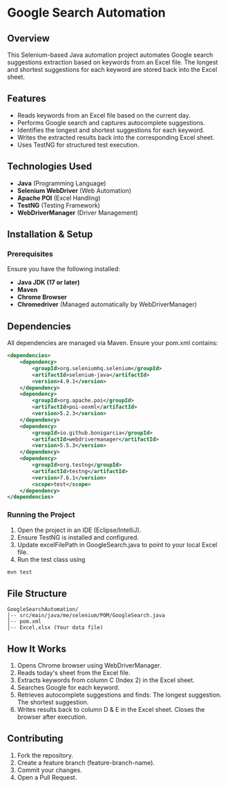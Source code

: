# Google Search Automation

## Overview
This Selenium-based Java automation project automates Google search suggestions extraction based on keywords from an Excel file. The longest and shortest suggestions for each keyword are stored back into the Excel sheet.

## Features
- Reads keywords from an Excel file based on the current day.
- Performs Google search and captures autocomplete suggestions.
- Identifies the longest and shortest suggestions for each keyword.
- Writes the extracted results back into the corresponding Excel sheet.
- Uses TestNG for structured test execution.

## Technologies Used
- **Java** (Programming Language)
- **Selenium WebDriver** (Web Automation)
- **Apache POI** (Excel Handling)
- **TestNG** (Testing Framework)
- **WebDriverManager** (Driver Management)

## Installation & Setup

### Prerequisites
Ensure you have the following installed:
- **Java JDK (17 or later)**
- **Maven**
- **Chrome Browser**
- **Chromedriver** (Managed automatically by WebDriverManager)

## Dependencies
All dependencies are managed via Maven. Ensure your pom.xml contains:
```xml
<dependencies>
    <dependency>
        <groupId>org.seleniumhq.selenium</groupId>
        <artifactId>selenium-java</artifactId>
        <version>4.9.1</version>
    </dependency>
    <dependency>
        <groupId>org.apache.poi</groupId>
        <artifactId>poi-ooxml</artifactId>
        <version>5.2.3</version>
    </dependency>
    <dependency>
        <groupId>io.github.bonigarcia</groupId>
        <artifactId>webdrivermanager</artifactId>
        <version>5.5.3</version>
    </dependency>
    <dependency>
        <groupId>org.testng</groupId>
        <artifactId>testng</artifactId>
        <version>7.6.1</version>
        <scope>test</scope>
    </dependency>
</dependencies>
```
### Running the Project
1. Open the project in an IDE (Eclipse/IntelliJ).
2. Ensure TestNG is installed and configured.
3. Update excelFilePath in GoogleSearch.java to point to your local Excel file.
4. Run the test class using
```sh
mvn test
```
## File Structure
```
GoogleSearchAutomation/
│-- src/main/java/me/selenium/POM/GoogleSearch.java
│-- pom.xml
│-- Excel.xlsx (Your data file)
```
## How It Works
1. Opens Chrome browser using WebDriverManager.
2. Reads today's sheet from the Excel file.
3. Extracts keywords from column C (Index 2) in the Excel sheet.
4. Searches Google for each keyword.
5. Retrieves autocomplete suggestions and finds:
    The longest suggestion.
    The shortest suggestion.
6. Writes results back to column D & E in the Excel sheet.
Closes the browser after execution.
## Contributing
1. Fork the repository.
2. Create a feature branch (feature-branch-name).
3. Commit your changes.
4. Open a Pull Request.
